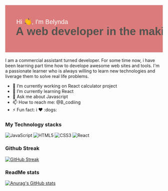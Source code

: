 
<img src="https://github.com/Shimele/Shimele/blob/main/header.png" alt="banner that says Sarah hart Landolt - software developer, artist, designer">

I am a commercial assistant turned developer. For some time now, i have been learning part time how to develope awesome web sites and tools.
I'm a passionate learner who is always willing to learn new technologies and liverage them to solve real life problems.


- 🔭 I’m currently working on React calculator project
- 🌱 I’m currently learning React
- 💬 Ask me about Javascript
- 📫 How to reach me: @B_codiing
- ⚡ Fun fact: i :heart: :dogs:


### My Technology stacks
<img alt="JavaScript" src="https://img.shields.io/badge/javascript-%23323330.svg?style=for-the-badge&logo=javascript&logoColor=%23F7DF1E"/>
<img alt="HTML5" src="https://img.shields.io/badge/html5-%23E34F26.svg?style=for-the-badge&logo=html5&logoColor=white"/>
<img alt="CSS3" src="https://img.shields.io/badge/css3-%231572B6.svg?style=for-the-badge&logo=css3&logoColor=white"/>
<img alt="React" src="https://img.shields.io/badge/react-%2320232a.svg?style=for-the-badge&logo=react&logoColor=%2361DAFB"/>

### Github Streak

[![GitHub Streak](https://github-readme-streak-stats.herokuapp.com/?user=DenverCoder1)](https://git.io/streak-stats)

### ReadMe stats

[![Anurag's GitHub stats](https://github-readme-stats.vercel.app/api?username=Shimele)](https://github.com/anuraghazra/github-readme-stats)


